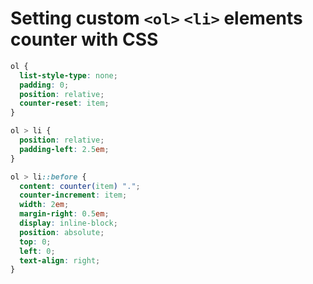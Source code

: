 # Setting custom `<ol>` `<li>` elements counter with CSS

```css
ol {
  list-style-type: none;
  padding: 0;
  position: relative;
  counter-reset: item;
}

ol > li {
  position: relative;
  padding-left: 2.5em;
}

ol > li::before {
  content: counter(item) ".";
  counter-increment: item;
  width: 2em;
  margin-right: 0.5em;
  display: inline-block;
  position: absolute;
  top: 0;
  left: 0;
  text-align: right;
}
```
